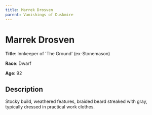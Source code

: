 ```yaml
---
title: Marrek Drosven
parent: Vanishings of Duskmire
---
```


# Marrek Drosven

**Title**: Innkeeper of 'The Ground' (ex-Stonemason)

**Race**: Dwarf

**Age**: 92

## Description

Stocky build, weathered features, braided beard streaked with gray, typically dressed in practical work clothes.
